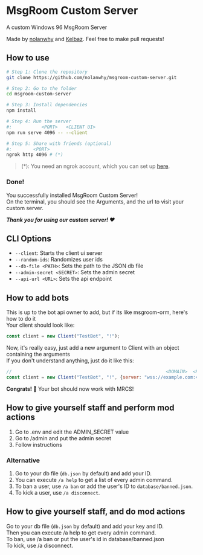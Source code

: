# MsgRoom Custom Server

A custom Windows 96 MsgRoom Server

Made by [nolanwhy](https://github.com/nolanwhy) and [Kelbaz](https://github.com/kelbazz). Feel free to make pull requests!

## How to use
```sh
# Step 1: Clone the repository
git clone https://github.com/nolanwhy/msgroom-custom-server.git

# Step 2: Go to the folder
cd msgroom-custom-server

# Step 3: Install dependencies
npm install

# Step 4: Run the server
#:           <PORT>   <CLIENT UI>
npm run serve 4096 -- --client

# Step 5: Share with friends (optional)
#:        <PORT>
ngrok http 4096 # (*)
```
> (*): You need an ngrok account, which you can set up [here](https://ngrok.com/).

### Done!
You successfully installed MsgRoom Custom Server!<br>
On the terminal, you should see the Arguments, and the url to visit your custom server.

***Thank you for using our custom server! ❤***

## CLI Options
- `--client`: Starts the client ui server
- `--random-ids`: Randomizes user ids
- `--db-file <PATH>`: Sets the path to the JSON db file
- `--admin-secret <SECRET>`: Sets the admin secret
- `--api-url <URL>`: Sets the api endpoint

## How to add bots
This is up to the bot api owner to add, but if its like msgroom-orm, here's how to do it \
Your client should look like:
```js
const client = new Client("TestBot", "!");
```
Now, it's really easy, just add a new argument to Client with an object containing the arguments \
If you don't understand anything, just do it like this:
```js
//                                                         <DOMAIN>  <PORT>
const client = new Client("TestBot", "!", {server: "wss://example.com:4096"});
```
**Congrats! 🎉** Your bot should now work with MRCS!

## How to give yourself staff and perform mod actions
1. Go to .env and edit the ADMIN_SECRET value
2. Go to /admin and put the admin secret
3. Follow instructions

### Alternative
1. Go to your db file (`db.json` by default) and add your ID.
2. You can execute `/a help` to get a list of every admin command.
3. To ban a user, use `/a ban` or add the user's ID to `database/banned.json`.
4. To kick a user, use `/a disconnect`.

## How to give yourself staff, and do mod actions
Go to your db file (`db.json` by default) and add your key and ID. \
Then you can execute /a help to get every admin command. \
To ban, use /a ban or put the user's id in database/banned.json \
To kick, use /a disconnect.
